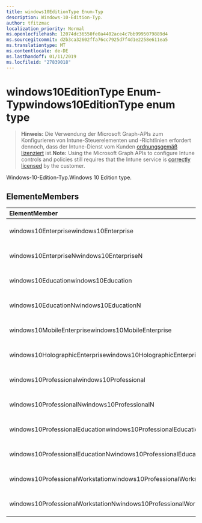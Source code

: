 ```yaml
---
title: windows10EditionType Enum-Typ
description: Windows-10-Edition-Typ.
author: tfitzmac
localization_priority: Normal
ms.openlocfilehash: 12074dc36550fe0a4402ace4c7bb9995079889d4
ms.sourcegitcommit: d2b3ca32602ffa76cc7925d7f4d1e2258e611ea5
ms.translationtype: MT
ms.contentlocale: de-DE
ms.lasthandoff: 01/11/2019
ms.locfileid: "27839018"
---
```

# <a name="windows10editiontype-enum-type"></a><span data-ttu-id="c5056-103">windows10EditionType Enum-Typ</span><span class="sxs-lookup"><span data-stu-id="c5056-103">windows10EditionType enum type</span></span>

> <span data-ttu-id="c5056-104">**Hinweis:** Die Verwendung der Microsoft Graph-APIs zum Konfigurieren von Intune-Steuerelementen und -Richtlinien erfordert dennoch, dass der Intune-Dienst vom Kunden [ordnungsgemäß lizenziert](https://go.microsoft.com/fwlink/?linkid=839381) ist.</span><span class="sxs-lookup"><span data-stu-id="c5056-104">**Note:** Using the Microsoft Graph APIs to configure Intune controls and policies still requires that the Intune service is [correctly licensed](https://go.microsoft.com/fwlink/?linkid=839381) by the customer.</span></span>

<span data-ttu-id="c5056-105">Windows-10-Edition-Typ.</span><span class="sxs-lookup"><span data-stu-id="c5056-105">Windows 10 Edition type.</span></span>
## <a name="members"></a><span data-ttu-id="c5056-106">Elemente</span><span class="sxs-lookup"><span data-stu-id="c5056-106">Members</span></span>
|<span data-ttu-id="c5056-107">Element</span><span class="sxs-lookup"><span data-stu-id="c5056-107">Member</span></span>|<span data-ttu-id="c5056-108">Wert</span><span class="sxs-lookup"><span data-stu-id="c5056-108">Value</span></span>|<span data-ttu-id="c5056-109">Beschreibung</span><span class="sxs-lookup"><span data-stu-id="c5056-109">Description</span></span>|
|:---|:---|:---|
|<span data-ttu-id="c5056-110">windows10Enterprise</span><span class="sxs-lookup"><span data-stu-id="c5056-110">windows10Enterprise</span></span>|<span data-ttu-id="c5056-111">0</span><span class="sxs-lookup"><span data-stu-id="c5056-111">0</span></span>|<span data-ttu-id="c5056-112">Windows 10 Enterprise</span><span class="sxs-lookup"><span data-stu-id="c5056-112">Windows 10 Enterprise</span></span>|
|<span data-ttu-id="c5056-113">windows10EnterpriseN</span><span class="sxs-lookup"><span data-stu-id="c5056-113">windows10EnterpriseN</span></span>|<span data-ttu-id="c5056-114">1</span><span class="sxs-lookup"><span data-stu-id="c5056-114">1</span></span>|<span data-ttu-id="c5056-115">Windows 10 EnterpriseN</span><span class="sxs-lookup"><span data-stu-id="c5056-115">Windows 10 EnterpriseN</span></span>|
|<span data-ttu-id="c5056-116">windows10Education</span><span class="sxs-lookup"><span data-stu-id="c5056-116">windows10Education</span></span>|<span data-ttu-id="c5056-117">2</span><span class="sxs-lookup"><span data-stu-id="c5056-117">2</span></span>|<span data-ttu-id="c5056-118">Windows 10 Bildungseinrichtungen</span><span class="sxs-lookup"><span data-stu-id="c5056-118">Windows 10 Education</span></span>|
|<span data-ttu-id="c5056-119">windows10EducationN</span><span class="sxs-lookup"><span data-stu-id="c5056-119">windows10EducationN</span></span>|<span data-ttu-id="c5056-120">3</span><span class="sxs-lookup"><span data-stu-id="c5056-120">3</span></span>|<span data-ttu-id="c5056-121">Windows 10 EducationN</span><span class="sxs-lookup"><span data-stu-id="c5056-121">Windows 10 EducationN</span></span>|
|<span data-ttu-id="c5056-122">windows10MobileEnterprise</span><span class="sxs-lookup"><span data-stu-id="c5056-122">windows10MobileEnterprise</span></span>|<span data-ttu-id="c5056-123">4</span><span class="sxs-lookup"><span data-stu-id="c5056-123">4</span></span>|<span data-ttu-id="c5056-124">10 Windows Mobile Enterprise</span><span class="sxs-lookup"><span data-stu-id="c5056-124">Windows 10 Mobile Enterprise</span></span>|
|<span data-ttu-id="c5056-125">windows10HolographicEnterprise</span><span class="sxs-lookup"><span data-stu-id="c5056-125">windows10HolographicEnterprise</span></span>|<span data-ttu-id="c5056-126">5</span><span class="sxs-lookup"><span data-stu-id="c5056-126">5</span></span>|<span data-ttu-id="c5056-127">Windows 10 Hologramm Enterprise</span><span class="sxs-lookup"><span data-stu-id="c5056-127">Windows 10 Holographic Enterprise</span></span>|
|<span data-ttu-id="c5056-128">windows10Professional</span><span class="sxs-lookup"><span data-stu-id="c5056-128">windows10Professional</span></span>|<span data-ttu-id="c5056-129">6</span><span class="sxs-lookup"><span data-stu-id="c5056-129">6</span></span>|<span data-ttu-id="c5056-130">10 Windows Professional</span><span class="sxs-lookup"><span data-stu-id="c5056-130">Windows 10 Professional</span></span>|
|<span data-ttu-id="c5056-131">windows10ProfessionalN</span><span class="sxs-lookup"><span data-stu-id="c5056-131">windows10ProfessionalN</span></span>|<span data-ttu-id="c5056-132">7</span><span class="sxs-lookup"><span data-stu-id="c5056-132">7</span></span>|<span data-ttu-id="c5056-133">Windows 10 ProfessionalN</span><span class="sxs-lookup"><span data-stu-id="c5056-133">Windows 10 ProfessionalN</span></span>|
|<span data-ttu-id="c5056-134">windows10ProfessionalEducation</span><span class="sxs-lookup"><span data-stu-id="c5056-134">windows10ProfessionalEducation</span></span>|<span data-ttu-id="c5056-135">8</span><span class="sxs-lookup"><span data-stu-id="c5056-135">8</span></span>|<span data-ttu-id="c5056-136">Windows 10 Fortbildung</span><span class="sxs-lookup"><span data-stu-id="c5056-136">Windows 10 Professional Education</span></span>|
|<span data-ttu-id="c5056-137">windows10ProfessionalEducationN</span><span class="sxs-lookup"><span data-stu-id="c5056-137">windows10ProfessionalEducationN</span></span>|<span data-ttu-id="c5056-138">9</span><span class="sxs-lookup"><span data-stu-id="c5056-138">9</span></span>|<span data-ttu-id="c5056-139">Professional EducationN Windows 10</span><span class="sxs-lookup"><span data-stu-id="c5056-139">Windows 10 Professional EducationN</span></span>|
|<span data-ttu-id="c5056-140">windows10ProfessionalWorkstation</span><span class="sxs-lookup"><span data-stu-id="c5056-140">windows10ProfessionalWorkstation</span></span>|<span data-ttu-id="c5056-141">10</span><span class="sxs-lookup"><span data-stu-id="c5056-141">10</span></span>|<span data-ttu-id="c5056-142">Windows 10 Professional für Arbeitsstationen</span><span class="sxs-lookup"><span data-stu-id="c5056-142">Windows 10 Professional for Workstations</span></span>|
|<span data-ttu-id="c5056-143">windows10ProfessionalWorkstationN</span><span class="sxs-lookup"><span data-stu-id="c5056-143">windows10ProfessionalWorkstationN</span></span>|<span data-ttu-id="c5056-144">11</span><span class="sxs-lookup"><span data-stu-id="c5056-144">11</span></span>|<span data-ttu-id="c5056-145">Windows 10 Professional für Arbeitsstationen N</span><span class="sxs-lookup"><span data-stu-id="c5056-145">Windows 10 Professional for Workstations N</span></span>|



